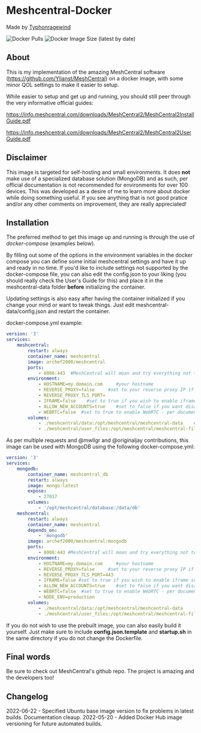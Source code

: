# Meshcentral-Docker
Made by [Typhonragewind](https://github.com/Typhonragewind/meshcentral-docker)

![Docker Pulls](https://img.shields.io/docker/pulls/archef2000/meshcentral?style=flat-square)
![Docker Image Size (latest by date)](https://img.shields.io/docker/image-size/archef2000/meshcentral?style=flat-square)

## About
This is my implementation of the amazing MeshCentral software (https://github.com/Ylianst/MeshCentral) on a docker image, with some minor QOL settings to make it easier to setup.

While easier to setup and get up and running, you should still peer through the very informative official guides:

https://info.meshcentral.com/downloads/MeshCentral2/MeshCentral2InstallGuide.pdf

https://info.meshcentral.com/downloads/MeshCentral2/MeshCentral2UserGuide.pdf

## Disclaimer

This image is targeted for self-hosting and small environments. It does **not** make use of a specialized database solution (MongoDB) and as such, per official documentation is not recommended for environments for over 100 devices.
This was developed as a desire of me to learn more about docker while doing something useful. If you see anything that is not good pratice and/or any other comments on improvement, they are really appreciated!

## Installation

The preferred method to get this image up and running is through the use of *docker-compose* (examples below).

By filling out some of the options in the environment variables in the docker compose you can define some initial meshcentral settings and have it up and ready in no time. If you'd like to include settings not supported by the docker-compose file, you can also edit the config.json to your liking (you should really check the User's Guide for this) and place it in the meshcentral-data folder **before** initializing the container.

Updating settings is also easy after having the container initialized if you change your mind or want to tweak things. Just edit meshcentral-data/config.json and restart the container.

docker-compose.yml example:
```yaml
version: '3'
services:
    meshcentral:
        restart: always
        container_name: meshcentral
        image: archef2000/meshcentral
        ports:
            - 8086:443  #MeshCentral will moan and try everything not to use port 80, but you can also use it if you so desire, just change the config.json according to your needs
        environment:
            - HOSTNAME=my.domain.com     #your hostname
            - REVERSE_PROXY=false     #set to your reverse proxy IP if you want to put meshcentral behind a reverse proxy
            - REVERSE_PROXY_TLS_PORT=
            - IFRAME=false    #set to true if you wish to enable iframe support
            - ALLOW_NEW_ACCOUNTS=true    #set to false if you want disable self-service creation of new accounts besides the first (admin)
            - WEBRTC=false  #set to true to enable WebRTC - per documentation it is not officially released with meshcentral, but is solid enough to work with. Use with caution
        volumes:
            - ./meshcentral/data:/opt/meshcentral/meshcentral-data    #config.json and other important files live here. A must for data persistence
            - ./meshcentral/user_files:/opt/meshcentral/meshcentral-files    #where file uploads for users live
```

As per multiple requests and @mwllgr and @originaljay contributions, this image can be used with MongoDB using the following docker-compose.yml:

```yaml
version: '3'
services:
    mongodb:
        container_name: meshcentral_db
        restart: always
        image: mongo:latest
        expose:
            - 27017
        volumes:
            - '/opt/meshcentral/database:/data/db'
    meshcentral:
        restart: always
        container_name: meshcentral
        depends_on:
            - 'mongodb'
        image: archef2000/meshcentral:mongodb
        ports:
            - 8086:443 #MeshCentral will moan and try everything not to use port 80, but you can also use it if you so desire, just change the config.json according to your needs
        environment:
            - HOSTNAME=my.domain.com     #your hostname
            - REVERSE_PROXY=false     #set to your reverse proxy IP if you want to put meshcentral behind a reverse proxy
            - REVERSE_PROXY_TLS_PORT=443
            - IFRAME=false #set to true if you wish to enable iframe support
            - ALLOW_NEW_ACCOUNTS=true    #set to false if you want disable self-service creation of new accounts besides the first (admin)
            - WEBRTC=false  #set to true to enable WebRTC - per documentation it is not officially released with meshcentral, but is solid enough to work with. Use with caution
            - NODE_ENV=production
        volumes:
            - ./meshcentral/data:/opt/meshcentral/meshcentral-data
            - ./meshcentral/user_files:/opt/meshcentral/meshcentral-files
```

If you do not wish to use the prebuilt image, you can also easily build it yourself. Just make sure to include **config.json.template** and **startup.sh** in the same directory if you do not change the Dockerfile.


## Final words

Be sure to check out MeshCentral's github repo. The project is amazing and the developers too!

## Changelog
2022-06-22 - Specified Ubuntu base image version to fix problems in latest builds. Documentation cleaup.
2022-05-20 - Added Docker Hub image versioning for future automated builds.
